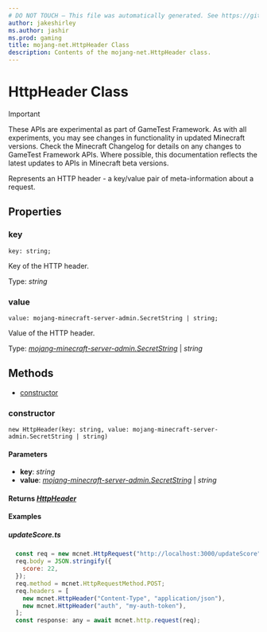 ```yaml
---
# DO NOT TOUCH — This file was automatically generated. See https://github.com/Mojang/MinecraftApiDocsGenerator to modify descriptions, examples, etc.
author: jakeshirley
ms.author: jashir
ms.prod: gaming
title: mojang-net.HttpHeader Class
description: Contents of the mojang-net.HttpHeader class.
---
```

# HttpHeader Class
>[!IMPORTANT]
>These APIs are experimental as part of GameTest Framework. As with all experiments, you may see changes in functionality in updated Minecraft versions. Check the Minecraft Changelog for details on any changes to GameTest Framework APIs. Where possible, this documentation reflects the latest updates to APIs in Minecraft beta versions.

Represents an HTTP header - a key/value pair of meta-information about a request.

## Properties

### **key**
`key: string;`

Key of the HTTP header.

Type: *string*

### **value**
`value: mojang-minecraft-server-admin.SecretString | string;`

Value of the HTTP header.

Type: [*mojang-minecraft-server-admin.SecretString*](../mojang-minecraft-server-admin/SecretString.md) | *string*

## Methods
- [constructor](#constructor)

### **constructor**
`
new HttpHeader(key: string, value: mojang-minecraft-server-admin.SecretString | string)
`

#### **Parameters**
- **key**: *string*
- **value**: [*mojang-minecraft-server-admin.SecretString*](../mojang-minecraft-server-admin/SecretString.md) | *string*

#### **Returns** [*HttpHeader*](HttpHeader.md)

#### **Examples**
##### *updateScore.ts*
```javascript
  const req = new mcnet.HttpRequest("http://localhost:3000/updateScore");
  req.body = JSON.stringify({
    score: 22,
  });
  req.method = mcnet.HttpRequestMethod.POST;
  req.headers = [
    new mcnet.HttpHeader("Content-Type", "application/json"),
    new mcnet.HttpHeader("auth", "my-auth-token"),
  ];
  const response: any = await mcnet.http.request(req);
```
